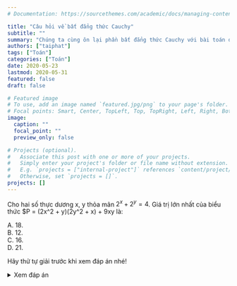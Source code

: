 ```yaml
---
# Documentation: https://sourcethemes.com/academic/docs/managing-content/

title: "Câu hỏi về bất đẳng thức Cauchy"
subtitle: ""
summary: "Chúng ta cùng ôn lại phần bất đẳng thức Cauchy với bài toán đơn giản này nhé 🤩🤩🤩"
authors: ["taiphat"]
tags: ["Toán"]
categories: ["Toán"]
date: 2020-05-23
lastmod: 2020-05-31
featured: false
draft: false

# Featured image
# To use, add an image named `featured.jpg/png` to your page's folder.
# Focal points: Smart, Center, TopLeft, Top, TopRight, Left, Right, BottomLeft, Bottom, BottomRight.
image:
  caption: ""
  focal_point: ""
  preview_only: false

# Projects (optional).
#   Associate this post with one or more of your projects.
#   Simply enter your project's folder or file name without extension.
#   E.g. `projects = ["internal-project"]` references `content/project/deep-learning/index.md`.
#   Otherwise, set `projects = []`.
projects: []
---
```


Cho hai số thực dương x, y thỏa mãn $2^x + 2^y = 4$. Giá trị lớn nhất của biểu thức \$P = (2x^2 + y)(2y^2 + x) + 9xy là:

A. 18.  
B. 12.  
C. 16.  
D. 21.

Hãy thử tự giải trước khi xem đáp án nhé!

<details>
<summary>Xem đáp án</summary>

Áp dụng bất đẳng thức Cauchy ta có:

$$
\begin{aligned}
4 &= 2^x + 2^y \geq 2\sqrt{2^x.2^y} \\\\
\Leftrightarrow \sqrt{2^{x+y}} &\leq 2 \\\\
\Leftrightarrow x + y &\leq 2
\end{aligned}
$$

Lại có: $xy \leq (\frac{x+y}{2})^2 \leq 1$. Khi đó:

$$
\begin{aligned}
P &= (2x^2 + y)(2y^2 + x) + 9xy \\\\
&= 2(x^3 + y^3) + 4x^2y^2 + 10xy \\\\
&= 2(x + y)[(x + y)^2 - 3xy] + 4(xy)^2 + 10xy \\\\
&\leq 4(4 - 3xy) + 4(xy)^2 + 10xy \\\\
&= 16 + 2(xy)^2 + 2xy(xy - 1) \\\\
&\leq 18
\end{aligned}
$$

Vậy giá trị lớn nhất của P bằng 18 khi x = y = 1.

</detail>
